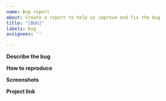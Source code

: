 ```yaml
---
name: Bug report
about: Create a report to help us improve and fix the bug
title: "[BUG]"
labels: bug
assignees: ''

---
```


**Describe the bug**


**How to reproduce**


**Screenshots**


**Project link**
